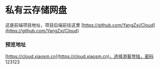 # 私有云存储网盘
这是前端项目地址，项目后端前往这里 [https://github.com/YangZxi/Cloud](https://github.com/YangZxi/Cloud)

### 预览地址
[https://cloud.xiaosm.cn](https://cloud.xiaosm.cn)，选择游客登陆，密码 123123

